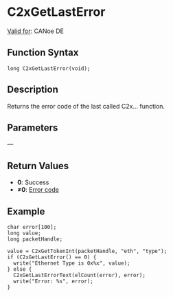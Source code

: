 # C2xGetLastError

[Valid for](../../../Shared/FeatureAvailability.md): CANoe DE

## Function Syntax

```plaintext
long C2xGetLastError(void);
```

## Description

Returns the error code of the last called C2x… function.

## Parameters

—

## Return Values

- **0**: Success
- **≠0**: [Error code](../CAPLfunctionsCar2xErrorCodes.md)

## Example

```plaintext
char error[100];
long value;
long packetHandle;

value = C2xGetTokenInt(packetHandle, "eth", "type");
if (C2xGetLastError() == 0) {
  write("Ethernet Type is 0x%x", value);
} else {
  C2xGetLastErrorText(elCount(error), error);
  write("Error: %s", error);
}
```
